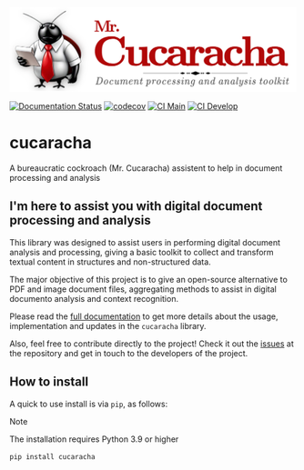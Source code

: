 <img src="https://raw.githubusercontent.com/acsenrafilho/cucaracha/refs/heads/main/docs/assets/cucaracha-logo.png" width=700>

[![Documentation Status](https://readthedocs.org/projects/cucaracha/badge/?version=latest)](https://cucaracha.readthedocs.io/en/latest/?badge=latest)
[![codecov](https://codecov.io/gh/acsenrafilho/cucaracha/graph/badge.svg?token=TgmCLPoIbW)](https://codecov.io/gh/acsenrafilho/cucaracha)
[![CI Main](https://github.com/acsenrafilho/cucaracha/actions/workflows/ci-lib.yml/badge.svg?branch=main)](https://github.com/acsenrafilho/cucaracha/actions/workflows/ci-lib.yml)
[![CI Develop](https://github.com/acsenrafilho/cucaracha/actions/workflows/ci-lib.yml/badge.svg?branch=develop)](https://github.com/acsenrafilho/cucaracha/actions/workflows/ci-lib.yml)

# cucaracha

A bureaucratic cockroach (Mr. Cucaracha) assistent to help in document processing and analysis


## I'm here to assist you with digital document processing and analysis

This library was designed to assist users in performing digital document analysis and processing, giving a basic toolkit to collect and transform textual content in structures and non-structured data.

The major objective of this project is to give an open-source alternative to PDF and image document files, aggregating methods to assist in digital documento analysis and context recognition.

Please read the [full documentation](https://cucaracha.readthedocs.io/en/latest/) to get more details about the usage, implementation and updates in the `cucaracha` library. 

Also, feel free to contribute directly to the project! Check it out the [issues](https://github.com/acsenrafilho/cucaracha/issues) at the repository and get in touch to the developers of the project. 


## How to install

A quick to use install is via `pip`, as follows:

> [!NOTE]
> The installation requires Python 3.9 or higher

```bash
pip install cucaracha
```
